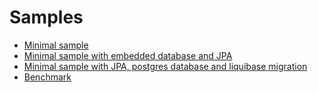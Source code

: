 Samples
============================

* [Minimal sample](minimal/README.md)
* [Minimal sample with embedded database and JPA](minimal-jpa/README.md)
* [Minimal sample with JPA, postgres database and liquibase migration](minimal-jpa-clustered/README.md)
* [Benchmark](benchmark/README.md)

